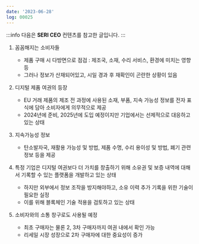 ```yaml
---
date: '2023-06-28'
log: 00025
---
```


:::info
다음은 **SERI CEO** 컨텐츠를 참고한 글입니다.
:::

1. 꼼꼼해지는 소비자들
	- 제품 구매 시 다방면으로 점검 : 제조국, 소재, 수리 서비스, 환경에 미치는 영향 등
	- 그러나 정보가 산재되어있고, 시일 경과 후 재확인이 곤란한 상황이 있음


2. 디지털 제품 여권의 등장
	- EU 거래 제품의 제조 전 과정에 사용된 소재, 부품, 지속 가능성 정보를 전자 표식에 담아 소비자에게 의무적으로 제공
	- 2024년에 준비, 2025년에 도입 예정이지만 기업에서는 선제적으로 대응하고 있는 상태


3. 지속가능성 정보
	- 탄소발자국, 재활용 가능성 및 방법, 제품 수명, 수리 용이성 및 방법, 폐기 관련 정보 등을 제공


4. 특정 기업은 디지털 여권보다 더 가치를 창출하기 위해 소유권 및 보증 내역에 대해서 기록할 수 있는 플랫폼을 개발하고 있는 상태
	- 하지만 외부에서 정보 조작을 방지해야하고, 소유 이력 추가 기록을 위한 기술이 필요한 실정
	- 이를 위해 블록체인 기술 적용을 검토하고 있는 상태


5. 소비자와의 소통 창구로도 사용될 예정
	- 최초 구매자는 물론 2, 3차 구매자까지 여권 내에서 확인 가능
	- 리세일 시장 성장으로 2차 구매자에 대한 중요성이 증가